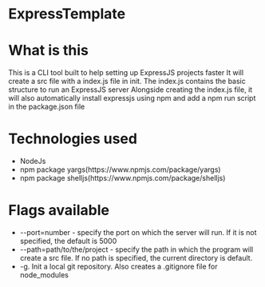 # ExpressTemplate
<h1>What is this </h1>
  This is a CLI tool built to help setting up ExpressJS projects faster
  It will create a src file with a index.js file in init. The index.js contains the basic structure to run an ExpressJS server
  Alongside creating the index.js file, it will also automatically install expressjs using npm and add a npm run script in the package.json file
  
<h1> Technologies used </h1>
  <ul> 
    <li>NodeJs</li>
    <li>npm package yargs(https://www.npmjs.com/package/yargs)</li>
    <li>npm package shelljs(https://www.npmjs.com/package/shelljs)</li>
  </ul>
  
<h1>Flags available </h1>
 <ul> 
  <li> --port=number - specify the port on which the server will run. If it is not specified, the default is 5000 </li>
  <li> --path=path/to/the/project - specify the path in which the program will create a src file. If no path is specified, the current directory is default. </li>
  <li> -g. Init a local git repository. Also creates a .gitignore file for node_modules </li>
</ul>
    
